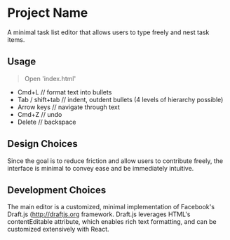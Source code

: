 # Project Name
A minimal task list editor that allows users to type freely and nest task items.


## Usage
> Open 'index.html'
- Cmd+L // format text into bullets
- Tab / shift+tab // indent, outdent bullets (4 levels of hierarchy possible)
- Arrow keys // navigate through text
- Cmd+Z // undo
- Delete // backspace


## Design Choices
Since the goal is to reduce friction and allow users to contribute freely, the interface is minimal to convey ease and be immediately intuitive. 


## Development Choices
The main editor is a customized, minimal implementation of Facebook's Draft.js (http://draftjs.org framework. Draft.js leverages HTML's contentEditable attribute, which enables rich text formatting, and can be customized extensively with React.
